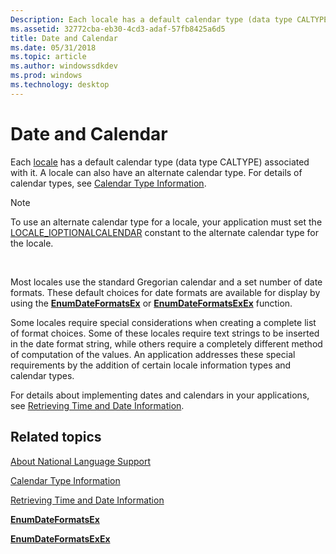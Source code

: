 ```yaml
---
Description: Each locale has a default calendar type (data type CALTYPE) associated with it. A locale can also have an alternate calendar type. For details of calendar types, see Calendar Type Information.
ms.assetid: 32772cba-eb30-4cd3-adaf-57fb8425a6d5
title: Date and Calendar
ms.date: 05/31/2018
ms.topic: article
ms.author: windowssdkdev
ms.prod: windows
ms.technology: desktop
---
```


# Date and Calendar

Each [locale](locales-and-languages.md) has a default calendar type (data type CALTYPE) associated with it. A locale can also have an alternate calendar type. For details of calendar types, see [Calendar Type Information](calendar-type-information.md).

> [!Note]  
> To use an alternate calendar type for a locale, your application must set the [LOCALE\_IOPTIONALCALENDAR](locale-ioptionalcalendar.md) constant to the alternate calendar type for the locale.

 

Most locales use the standard Gregorian calendar and a set number of date formats. These default choices for date formats are available for display by using the [**EnumDateFormatsEx**](/windows/win32/Winnls/nf-winnls-enumdateformatsexa?branch=master) or [**EnumDateFormatsExEx**](/windows/win32/Winnls/nf-winnls-enumdateformatsexex?branch=master) function.

Some locales require special considerations when creating a complete list of format choices. Some of these locales require text strings to be inserted in the date format string, while others require a completely different method of computation of the values. An application addresses these special requirements by the addition of certain locale information types and calendar types.

For details about implementing dates and calendars in your applications, see [Retrieving Time and Date Information](retrieving-time-and-date-information.md).

## Related topics

<dl> <dt>

[About National Language Support](about-national-language-support.md)
</dt> <dt>

[Calendar Type Information](calendar-type-information.md)
</dt> <dt>

[Retrieving Time and Date Information](retrieving-time-and-date-information.md)
</dt> <dt>

[**EnumDateFormatsEx**](/windows/win32/Winnls/nf-winnls-enumdateformatsexa?branch=master)
</dt> <dt>

[**EnumDateFormatsExEx**](/windows/win32/Winnls/nf-winnls-enumdateformatsexex?branch=master)
</dt> </dl>

 

 



